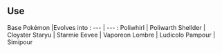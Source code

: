 ## Use
Base Pokémon |Evolves into
: --- | --- :
Poliwhirl | Poliwarth
Shellder | Cloyster
Staryu | Starmie
Eevee | Vaporeon
Lombre | Ludicolo
Pampour | Simipour